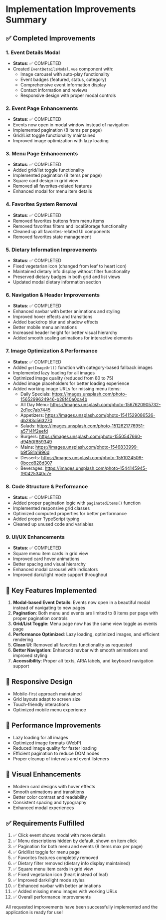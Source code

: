 # Implementation Improvements Summary

## ✅ Completed Improvements

### 1. Event Details Modal
- **Status**: ✅ COMPLETED
- Created `EventDetailsModal.vue` component with:
  - Image carousel with auto-play functionality
  - Event badges (featured, status, category)
  - Comprehensive event information display
  - Contact information and reviews
  - Responsive design with proper modal controls

### 2. Event Page Enhancements
- **Status**: ✅ COMPLETED
- Events now open in modal window instead of navigation
- Implemented pagination (8 items per page)
- Grid/List toggle functionality maintained
- Improved image optimization with lazy loading

### 3. Menu Page Enhancements
- **Status**: ✅ COMPLETED
- Added grid/list toggle functionality
- Implemented pagination (8 items per page)
- Square card design in grid view
- Removed all favorites-related features
- Enhanced modal for menu item details

### 4. Favorites System Removal
- **Status**: ✅ COMPLETED
- Removed favorites buttons from menu items
- Removed favorites filters and localStorage functionality
- Cleaned up all favorites-related UI components
- Removed favorites state management

### 5. Dietary Information Improvements
- **Status**: ✅ COMPLETED
- Fixed vegetarian icon (changed from leaf to heart icon)
- Maintained dietary info display without filter functionality
- Preserved dietary badges in both grid and list views
- Updated modal dietary information section

### 6. Navigation & Header Improvements
- **Status**: ✅ COMPLETED
- Enhanced navbar with better animations and styling
- Improved hover effects and transitions
- Added backdrop blur and shadow effects
- Better mobile menu animations
- Increased header height for better visual hierarchy
- Added smooth scaling animations for interactive elements

### 7. Image Optimization & Performance
- **Status**: ✅ COMPLETED
- Added `getImageUrl()` function with category-based fallback images
- Implemented lazy loading for all images
- Optimized image quality (reduced from 80 to 75)
- Added image placeholders for better loading experience
- Added working image URLs for missing menu items:
  - Daily Specials: https://images.unsplash.com/photo-1565299624946-b28f40a0ca4b
  - All Day Menu: https://images.unsplash.com/photo-1567620905732-2d1ec7ab7445
  - Appetizers: https://images.unsplash.com/photo-1541529086526-db283c563270
  - Salads: https://images.unsplash.com/photo-1512621776951-a57141f2eefd
  - Burgers: https://images.unsplash.com/photo-1550547660-d9450f859349
  - Mains: https://images.unsplash.com/photo-1546833999-b9f581a1996d
  - Desserts: https://images.unsplash.com/photo-1551024506-0bccd828d307
  - Beverages: https://images.unsplash.com/photo-1544145945-f90425340c7e

### 8. Code Structure & Performance
- **Status**: ✅ COMPLETED
- Added proper pagination logic with `paginatedItems()` function
- Implemented responsive grid classes
- Optimized computed properties for better performance
- Added proper TypeScript typing
- Cleaned up unused code and variables

### 9. UI/UX Enhancements
- **Status**: ✅ COMPLETED
- Square menu item cards in grid view
- Improved card hover animations
- Better spacing and visual hierarchy
- Enhanced modal carousel with indicators
- Improved dark/light mode support throughout

## 🎯 Key Features Implemented

1. **Modal-based Event Details**: Events now open in a beautiful modal instead of navigating to new pages
2. **Pagination**: Both menu and events are limited to 8 items per page with proper pagination controls
3. **Grid/List Toggle**: Menu page now has the same view toggle as events page
4. **Performance Optimized**: Lazy loading, optimized images, and efficient rendering
5. **Clean UI**: Removed all favorites functionality as requested
6. **Better Navigation**: Enhanced navbar with smooth animations and improved styling
7. **Accessibility**: Proper alt texts, ARIA labels, and keyboard navigation support

## 📱 Responsive Design
- Mobile-first approach maintained
- Grid layouts adapt to screen size
- Touch-friendly interactions
- Optimized mobile menu experience

## 🚀 Performance Improvements
- Lazy loading for all images
- Optimized image formats (WebP)
- Reduced image quality for faster loading
- Efficient pagination to reduce DOM nodes
- Proper cleanup of intervals and event listeners

## 🎨 Visual Enhancements
- Modern card designs with hover effects
- Smooth animations and transitions
- Better color contrast and readability
- Consistent spacing and typography
- Enhanced modal experiences

## ✅ Requirements Fulfilled

1. ✅ Click event shows modal with more details
2. ✅ Menu descriptions hidden by default, shown on item click
3. ✅ Pagination for both menu and events (8 items max per page)
4. ✅ Grid/list toggle for menu page
5. ✅ Favorites features completely removed
6. ✅ Dietary filter removed (dietary info display maintained)
7. ✅ Square menu item cards in grid view
8. ✅ Fixed vegetarian icon (heart instead of leaf)
9. ✅ Improved dark/light mode styles
10. ✅ Enhanced navbar with better animations
11. ✅ Added missing menu images with working URLs
12. ✅ Overall performance improvements

All requested improvements have been successfully implemented and the application is ready for use!
